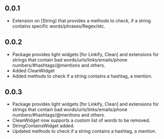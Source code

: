 ## 0.0.1
* Extension on [String] that provides a methods to check, if a string contains specific words/phrases/Regex/etc.

## 0.0.2
* Package provides light widgets [for Linkify, Clean] and extensions for strings that contain bad words/urls/links/emails/phone numbers/#hashtags/@mentions and others.
* Added CleanWidget
* Added methods to check if a string contains a hashtag, a mention.

## 0.0.3
* Package provides light widgets [for Linkify, Clean] and extensions for strings that contain bad words/urls/links/emails/phone numbers/#hashtags/@mentions and others.
* CleanWidget now supports a custom list of words to be removed.
* StringContainsWidget added.
* Updated methods to check if a string contains a hashtag, a mention.